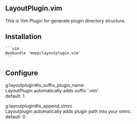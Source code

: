 ## LayoutPlugin.vim
This is Vim Plugin for generate plugin directory structure.

## Installation
    ```vim
    Neobundle 'mopp/layoutplugin.vim'
    ```

## Configure
g:layoutplugin#is_suffix_plugin_name  
LayoutPlugin automatically adds suffix '.vim'.  
default: 1  

g:layoutplugin#is_append_vimrc  
Layoutplugin automatically adds plugin path into your vimrc.  
default: 0  
